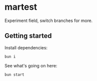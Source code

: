 # martest

Experiment field, switch branches for more.

## Getting started

Install dependencies:

```shell
bun i
```

See what's going on here:

```shell
bun start
```